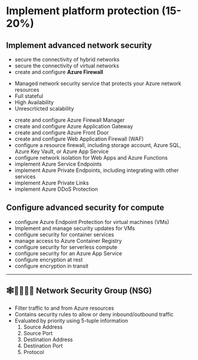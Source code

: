 # Implement platform protection (15-20%)
## Implement advanced network security
+ secure the connectivity of hybrid networks
+ secure the connectivity of virtual networks
+ create and configure **Azure Firewall**
 - Managed network security service that protects your Azure network resources
 - Full stateful
 - High Availability
 - Unrescrticted scalability
+ create and configure Azure Firewall Manager
+ create and configure Azure Application Gateway
+ create and configure Azure Front Door
+ create and configure Web Application Firewall (WAF)
+ configure a resource firewall, including storage account, Azure SQL, Azure Key Vault, or Azure App Service
+ configure network isolation for Web Apps and Azure Functions
+ implement Azure Service Endpoints
+ implement Azure Private Endpoints, including integrating with other services
+ implement Azure Private Links
+ implement Azure DDoS Protection

## Configure advanced security for compute
+ configure Azure Endpoint Protection for virtual machines (VMs)
+ Implement and manage security updates for VMs
+ configure security for container services
+ manage access to Azure Container Registry
+ configure security for serverless compute
+ configure security for an Azure App Service
+ configure encryption at rest
+ configure encryption in transit

- - -

## 🕸️👨‍👨‍👧‍👦 Network Security Group (NSG)
+ Filter traffic to and from Azure resources
+ Contains security rules to allow or deny inbound/outbound traffic
+ Evaluated by priority using 5-tuple information
  1. Source Address
  2. Source Port
  3. Destination Address
  4. Destination Port
  5. Protocol
